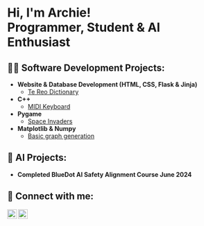 <h1>Hi, I'm Archie! <br/>Programmer, Student & AI Enthusiast

<h2>👨‍💻 Software Development Projects:</h2>

- <b>Website & Database Development (HTML, CSS, Flask & Jinja)</b>
  - [Te Reo Dictionary](https://github.com/Archerenno/Te_Reo_Dictionary)
- <b>C++</b>
  - [MIDI Keyboard](https://github.com/Archerenno/MIDI_Keybord) 
- <b>Pygame</b>
  - [Space Invaders](https://github.com/Archerenno/Space_Invaders_Pygame)
- <b>Matplotlib & Numpy</b>
  - [Basic graph generation](https://github.com/Archerenno/Basic_Graph_Gen_From_CSV)

<h2>🤖 AI Projects:</h2>

- <b>Completed BlueDot AI Safety Alignment Course June 2024</b>

<h2> 🤳 Connect with me:</h2>

[<img align="left" alt="ArcherSimpson | LinkedIn" width="22px" src="https://cdn.jsdelivr.net/npm/simple-icons@v3/icons/linkedin.svg" />][linkedin]
[<img align="left" alt="ArcherSimpson | Instagram" width="22px" src="https://cdn.jsdelivr.net/npm/simple-icons@v3/icons/instagram.svg" />][instagram]


[instagram]: https://www.instagram.com/archerenno
[linkedin]: www.linkedin.com/in/archer-simpson-727740278
